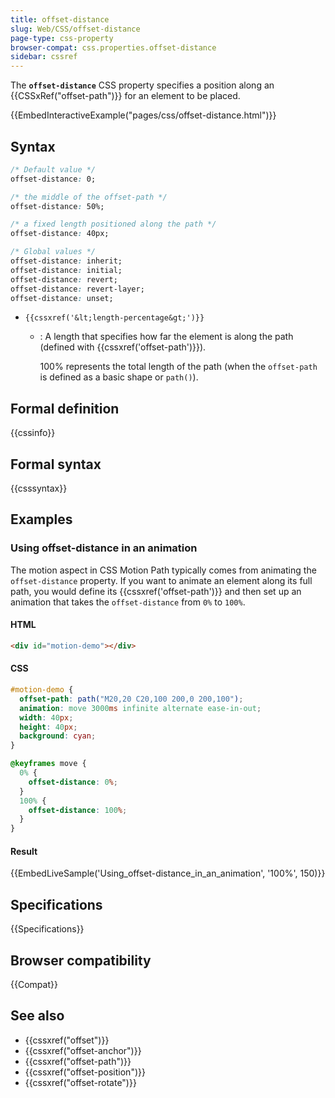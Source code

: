 ```yaml
---
title: offset-distance
slug: Web/CSS/offset-distance
page-type: css-property
browser-compat: css.properties.offset-distance
sidebar: cssref
---
```



The **`offset-distance`** CSS property specifies a position along an {{CSSxRef("offset-path")}} for an element to be placed.

{{EmbedInteractiveExample("pages/css/offset-distance.html")}}

## Syntax

```css
/* Default value */
offset-distance: 0;

/* the middle of the offset-path */
offset-distance: 50%;

/* a fixed length positioned along the path */
offset-distance: 40px;

/* Global values */
offset-distance: inherit;
offset-distance: initial;
offset-distance: revert;
offset-distance: revert-layer;
offset-distance: unset;
```

- `{{cssxref('&lt;length-percentage&gt;')}}`

  - : A length that specifies how far the element is along the path (defined with {{cssxref('offset-path')}}).

    100% represents the total length of the path (when the `offset-path` is defined as a basic shape or `path()`).

## Formal definition

{{cssinfo}}

## Formal syntax

{{csssyntax}}

## Examples

### Using offset-distance in an animation

The motion aspect in CSS Motion Path typically comes from animating the `offset-distance` property. If you want to animate an element along its full path, you would define its {{cssxref('offset-path')}} and then set up an animation that takes the `offset-distance` from `0%` to `100%`.

#### HTML

```html
<div id="motion-demo"></div>
```

#### CSS

```css
#motion-demo {
  offset-path: path("M20,20 C20,100 200,0 200,100");
  animation: move 3000ms infinite alternate ease-in-out;
  width: 40px;
  height: 40px;
  background: cyan;
}

@keyframes move {
  0% {
    offset-distance: 0%;
  }
  100% {
    offset-distance: 100%;
  }
}
```

#### Result

{{EmbedLiveSample('Using_offset-distance_in_an_animation', '100%', 150)}}

## Specifications

{{Specifications}}

## Browser compatibility

{{Compat}}

## See also

- {{cssxref("offset")}}
- {{cssxref("offset-anchor")}}
- {{cssxref("offset-path")}}
- {{cssxref("offset-position")}}
- {{cssxref("offset-rotate")}}
